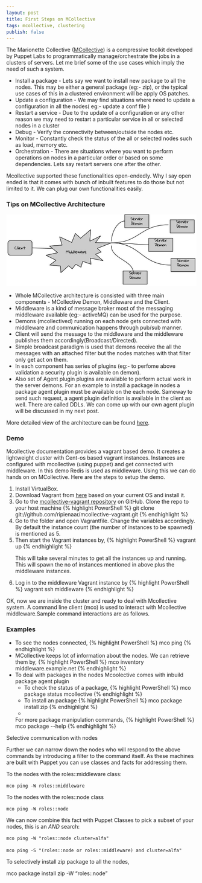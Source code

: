 ```yaml
---
layout: post
title: First Steps on MCollective
tags: mcollective, clustering
publish: false
---
```


The Marionette Collective (<a target="_blank" href="https://docs.puppetlabs.com/mcollective/">MCollective</a>) is a compressive toolkit developed by Puppet Labs to programmatically manage/orchestrate the jobs in a clusters of servers. Let me brief some of the use cases which imply the need of such a system. 

<ul>
<li>
Install a package - Lets say we want to install new package to all the nodes. This may be either a general package (eg:- zip), or the typical use cases of this in a clustered environment will be apply OS patches.
</li><li>
Update a configuration - We may find situations where need to update a configuration in all the nodes( eg:- update a conf file )
</li><li>
Restart a service - Due to the update of a configuration or any other reason we may need to restart a particular service in all or selected nodes in a cluster
</li><li>
Debug - Verify the connectivity between/outside the nodes etc.
</li><li>
Monitor - Constantly check the status of the all or selected nodes such as load, memory etc.
</li><li>
Orchestration - There are situations where you want to perform operations on nodes in a particular order or based on some dependencies. Lets say restart servers one after the other. 
</li></ul>
Mcollective supported these functionalities open-endedly. Why I say open ended is that it comes with bunch of inbuilt features to do those but not limited to it. We can plug our own functionalities easily.

<h3>Tips on MCollective Architecture</h3>

![MCollective Component Architecture](/images//posts/20141015/mcollective_architecture.jpg)

<ul>
<li>
Whole MCollective architecture is consisted with three main components - MCollective Demon, Middleware and the Client. 
</li><li>
Middleware is a kind of message broker most of the messaging middleware available (eg:- activeMQ) can be used for the purpose.
</li><li>
Demons (mcollectived) running on each node gets connected with middleware and communication happens through pub/sub manner.
</li><li>
Client will send the message to the middleware and the middleware publishes them accordingly(Broadcast/Directed).
</li><li>
Simple broadcast paradigm is used that demons receive the all the messages with an attached filter but the nodes matches with that filter only get act on them.
</li><li>
In each component has series of plugins (eg:- to perfome above validation a security plugin is available on demon).
</li><li>
Also set of Agent plugin plugins are available to perform actual work in the server demons. For an example to install a package in nodes a package agent plugin must be available on the each node. Sameway to send such request, a agent plugin definition is available in the client as well. There are called DDLs. We can come up with our own agent plugin will be discussed in my next post.
</li></ul>

More detailed view of the architecture can be found <a target="_blank" href="https://docs.puppetlabs.com/mcollective/overview_components.html">here</a>.

<h3>Demo</h3>

Mcollective documentation provides a vagrant based demo. It creates a lightweight cluster with Cent-os based vagrant instances. Instances are configured with mcollective (using puppet) and get connected with middleware. In this demo Redis is used as middleware. Using this we can do hands on on  MCollective. Here are the steps to setup the demo.

<ol type="1">
<li>
Install VirtualBox. 
</li><li>
Download Vagrant from <a target="_blank" href="http://www.vagrantup.com/downloads.html">here</a> based on your current OS and install it. 
</li><li>
Go to the <a href="https://github.com/ripienaar/mcollective-vagrant">mcollective-vagrant repository</a> on GitHub. Clone the repo to your host machine
{% highlight PowerShell %}
git clone git://github.com/ripienaar/mcollective-vagrant.git
{% endhighlight %}
</li><li>
Go to the folder and open Vagrantfile. Change the variables accordingly. By default the instance count (the number of instances to be spawned) is mentioned as 5. 
</li><li>
Then start the Vagrant instances by,
{% highlight PowerShell %}
vagrant up
{% endhighlight %}

This will take several minutes to get all the instances up and running. This will spawn the no of instances mentioned in above plus the middleware instances.
</li><li>

Log in to the middleware Vagrant instance by
{% highlight PowerShell %}
vagrant ssh middleware
{% endhighlight %}
</li>
</ol>
OK, now we are inside the cluster and ready to deal with Mcollective system.
A command line client (mco) is used to interact with Mcollective middleware.Sample command interactions are as follows.

<h3>Examples</h3>
<ul>
<li>
To see the nodes connected,
{% highlight PowerShell %}
mco ping
{% endhighlight %}
</li><li>
MCollective keeps lot of information about the nodes. We can retrieve them by,
{% highlight PowerShell %}
mco inventory middleware.example.net
{% endhighlight %}
</li><li>
To deal with packages in the nodes Mcoolective comes with inbuild package agent plugin
<ul><li>
To check the status of a package,
{% highlight PowerShell %}
mco package status mcollective
{% endhighlight %}
</li><li>
To install an package 
{% highlight PowerShell %}
mco package install zip
{% endhighlight %}
</li><li></ul>
For more package manipulation commands,
{% highlight PowerShell %}
mco package --help
{% endhighlight %}
</li>


</ul>

Selective communication with nodes

Further we can narrow down the nodes who will respond to the above commands by introducing a filter to the command itself. As these machines are built with Puppet you can use classes and facts for addressing them.

To the nodes with the roles::middleware class:

    mco ping -W roles::middleware

To the nodes with the roles::node class

    mco ping -W roles::node

We can now combine this fact with Puppet Classes to pick a subset of your nodes, this
is an _AND_ search:

    mco ping -W "roles::node cluster=alfa"

    mco ping -S "(roles::node or roles::middleware) and cluster=alfa"

To selectively install zip package to all the nodes,

mco package install zip -W “roles::node”





